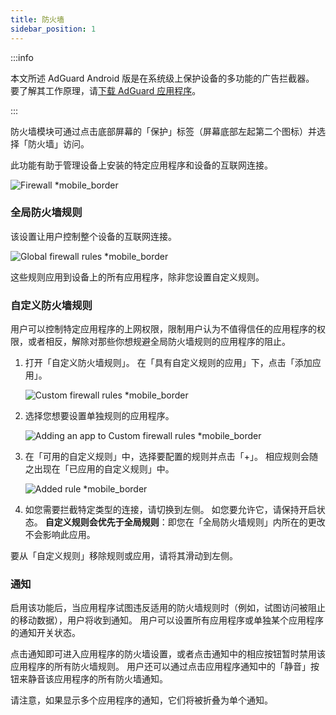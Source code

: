 ```yaml
---
title: 防火墙
sidebar_position: 1
---
```


:::info

本文所述 AdGuard Android 版是在系统级上保护设备的多功能的广告拦截器。 要了解其工作原理，请[下载 AdGuard 应用程序](https://agrd.io/download-kb-adblock)。

:::

防火墙模块可通过点击底部屏幕的「保护」标签（屏幕底部左起第二个图标）并选择「防火墙」访问。

此功能有助于管理设备上安装的特定应用程序和设备的互联网连接。

![Firewall \*mobile\_border](https://cdn.adtidy.org/blog/new/gdn94firewall.png)

### 全局防火墙规则

该设置让用户控制整个设备的互联网连接。

![Global firewall rules \*mobile\_border](https://cdn.adtidy.org/blog/new/4zx2nhglobal_rules.png)

这些规则应用到设备上的所有应用程序，除非您设置自定义规则。

### 自定义防火墙规则

用户可以控制特定应用程序的上网权限，限制用户认为不值得信任的应用程序的权限，或者相反，解除对那些你想规避全局防火墙规则的应用程序的阻止。

1. 打开「自定义防火墙规则」。 在「具有自定义规则的应用」下，点击「添加应用」。

   ![Custom firewall rules \*mobile\_border](https://cdn.adtidy.org/blog/new/qkxpecustom_rules.png)

2. 选择您想要设置单独规则的应用程序。

   ![Adding an app to Custom firewall rules \*mobile\_border](https://cdn.adtidy.org/blog/new/2db47fadding_app.png)

3. 在「可用的自定义规则」中，选择要配置的规则并点击「+」。 相应规则会随之出现在「已应用的自定义规则」中。

   ![Added rule \*mobile\_border](https://cdn.adtidy.org/blog/new/6fzjladded_rule.png)

4. 如您需要拦截特定类型的连接，请切换到左侧。 如您要允许它，请保持开启状态。 **自定义规则会优先于全局规则**：即您在「全局防火墙规则」内所在的更改不会影响此应用。

要从「自定义规则」移除规则或应用，请将其滑动到左侧。

### 通知

启用该功能后，当应用程序试图违反适用的防火墙规则时（例如，试图访问被阻止的移动数据），用户将收到通知。 用户可以设置所有应用程序或单独某个应用程序的通知开关状态。

点击通知即可进入应用程序的防火墙设置，或者点击通知中的相应按钮暂时禁用该应用程序的所有防火墙规则。 用户还可以通过点击应用程序通知中的「静音」按钮来静音该应用程序的所有防火墙通知。

请注意，如果显示多个应用程序的通知，它们将被折叠为单个通知。
